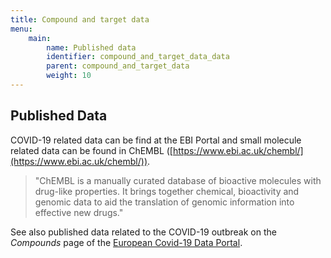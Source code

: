```yaml
---
title: Compound and target data
menu:
    main:
        name: Published data
        identifier: compound_and_target_data_data
        parent: compound_and_target_data
        weight: 10
---
```


## Published Data

COVID-19 related data can be find at the EBI Portal and small molecule related data can be found in ChEMBL ([https://www.ebi.ac.uk/chembl/](https://www.ebi.ac.uk/chembl/)).

> "ChEMBL is a manually curated database of bioactive molecules with drug-like properties. It brings together chemical, bioactivity and genomic data to aid the translation of genomic information into effective new drugs."

See also published data related to the COVID-19 outbreak on the _Compounds_ page of the [European Covid-19 Data Portal](https://www.covid19dataportal.org/compounds).
